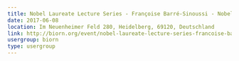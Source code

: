 ```yaml
---
title: Nobel Laureate Lecture Series - Françoise Barré-Sinoussi - Nobel Laureate in Medicine or Physiology 2008
date: 2017-06-08
location: Im Neuenheimer Feld 280, Heidelberg, 69120, Deutschland
link: http://biorn.org/event/nobel-laureate-lecture-series-francoise-barre-sinoussi-nobel-laureate-in-medicine-or-physiology-2008/
usergroup: biorn
type: usergroup
---
```

